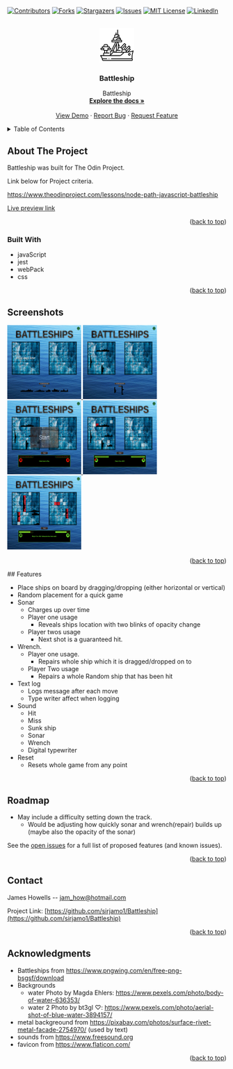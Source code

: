 <!-- Improved compatibility of back to top link: See: https://github.com/othneildrew/Best-README-Template/pull/73 -->

<a name="readme-top"></a>

[![Contributors][contributors-shield]][contributors-url]
[![Forks][forks-shield]][forks-url]
[![Stargazers][stars-shield]][stars-url]
[![Issues][issues-shield]][issues-url]
[![MIT License][license-shield]][license-url]
[![LinkedIn][linkedin-shield]][linkedin-url]

<!-- PROJECT LOGO -->
<br />
<div align="center">
  <a href="https://github.com/sirjamo1/Battleship">
    <img src="src/favicon.ico" alt="Logo" width="80" height="80">
  </a>

<h3 align="center">Battleship</h3>

  <p align="center">
    Battleship
    <br />
    <a href="https://github.com/sirjamo1/Battleship"><strong>Explore the docs »</strong></a>
    <br />
    <br />
    <a href=" https://sirjamo1.github.io/Battleship/">View Demo</a>
    ·
    <a href="https://github.com/sirjamo1/Battleship/issues">Report Bug</a>
    ·
    <a href="https://github.com/sirjamo1/Battleship/issues">Request Feature</a>
  </p>
</div>

<!-- TABLE OF CONTENTS -->
<details>
  <summary>Table of Contents</summary>
  <ol>
    <li>
      <a href="#about-the-project">About The Project</a>
      <ul>
        <li><a href="#built-with">Built With</a></li>
      </ul>
    </li>
    <li><a href="#screenshots">Screenshots</a></li>
    <li><a href="#features">Features</a></li>
    <li><a href="#roadmap">Roadmap</a></li>
    <li><a href="#acknowledgments">Acknowledgments</a></li>
  </ol>
</details>

<!-- ABOUT THE PROJECT -->

## About The Project

Battleship was built for The Odin Project.

Link below for Project criteria.

https://www.theodinproject.com/lessons/node-path-javascript-battleship

<a href=" https://sirjamo1.github.io/Battleship/">Live preview link</a>

<p align="right">(<a href="#readme-top">back to top</a>)</p>

### Built With

-   javaScript
-   jest
-   webPack
-   css

<p align="right">(<a href="#readme-top">back to top</a>)</p>



<!-- USAGE EXAMPLES -->

## Screenshots

<a href="https://github.com/sirjamo1/Battleship">
    <img src="src/assets/screenshots/screenshot1.png" alt="screenshot 1" width="170" height="170">
  </a>
  <a href="https://github.com/sirjamo1/Battleship">
    <img src="src/assets/screenshots/screenshot2.png" alt="screenshot 2" width="170" height="170">
  </a>
  <a href="https://github.com/sirjamo1/Battleship">
    <img src="src/assets/screenshots/screenshot3.png" alt="screenshot 3" width="170" height="170">
  </a>
  <a href="https://github.com/sirjamo1/Battleship">
    <img src="src/assets/screenshots/screenshot4.png" alt="screenshot 4" width="170" height="170">
  </a>
  <a href="https://github.com/sirjamo1/Battleship">
    <img src="src/assets/screenshots/screenshot5.png" alt="screenshot 5" width="170" height="170">
  </a>
<p align="right">(<a href="#readme-top">back to top</a>)</p>
## Features

-   Place ships on board by dragging/dropping (either horizontal or vertical)
-   Random placement for a quick game
-   Sonar
    -   Charges up over time
    -   Player one usage
        -   Reveals ships location with two blinks of opacity change
    -   Player twos usage
        -   Next shot is a guaranteed hit.
-   Wrench.
    -   Player one usage.
        -   Repairs whole ship which it is dragged/dropped on to
    -   Player Two usage
        -   Repairs a whole Random ship that has been hit
-   Text log
    -   Logs message after each move
    -   Type writer affect when logging
-   Sound
    -   Hit
    -   Miss
    -   Sunk ship
    -   Sonar
    -   Wrench
    -   Digital typewriter
-   Reset
    -   Resets whole game from any point

<p align="right">(<a href="#readme-top">back to top</a>)</p>

<!-- ROADMAP -->

## Roadmap

-   May include a difficulty setting down the track.
    -   Would be adjusting how quickly sonar and wrench(repair) builds up (maybe also the opacity of the sonar)

See the [open issues](https://github.com/sirjamo1/Battleship/issues) for a full list of proposed features (and known issues).

<p align="right">(<a href="#readme-top">back to top</a>)</p>

<!-- CONTACT -->

## Contact

James Howells -- jam_how@hotmail.com

Project Link: [https://github.com/sirjamo1/Battleship](https://github.com/sirjamo1/Battleship)

<p align="right">(<a href="#readme-top">back to top</a>)</p>

<!-- ACKNOWLEDGMENTS -->

## Acknowledgments

-   Battleships from https://www.pngwing.com/en/free-png-bsgsf/download
-   Backgrounds
    -   water Photo by Magda Ehlers: https://www.pexels.com/photo/body-of-water-636353/
    -   water 2 Photo by bt3gl ♡: https://www.pexels.com/photo/aerial-shot-of-blue-water-3894157/
-   metal backgreound from https://pixabay.com/photos/surface-rivet-metal-facade-2754970/ (used by text)
-   sounds from https://www.freesound.org
-   favicon from https://www.flaticon.com/

<p align="right">(<a href="#readme-top">back to top</a>)</p>

<!-- MARKDOWN LINKS & IMAGES -->
<!-- https://www.markdownguide.org/basic-syntax/#reference-style-links -->

[contributors-shield]: https://img.shields.io/github/contributors/sirjamo1/Battleship.svg?style=for-the-badge
[contributors-url]: https://github.com/sirjamo1/Battleship/graphs/contributors
[forks-shield]: https://img.shields.io/github/forks/sirjamo1/Battleship.svg?style=for-the-badge
[forks-url]: https://github.com/sirjamo1/Battleship/network/members
[stars-shield]: https://img.shields.io/github/stars/sirjamo1/Battleship.svg?style=for-the-badge
[stars-url]: https://github.com/sirjamo1/Battleship/stargazers
[issues-shield]: https://img.shields.io/github/issues/sirjamo1/Battleship.svg?style=for-the-badge
[issues-url]: https://github.com/sirjamo1/Battleship/issues
[license-shield]: https://img.shields.io/github/license/sirjamo1/Battleship.svg?style=for-the-badge
[license-url]: https://github.com/sirjamo1/Battleship/blob/master/LICENSE.txt
[linkedin-shield]: https://img.shields.io/badge/-LinkedIn-black.svg?style=for-the-badge&logo=linkedin&colorB=555
[linkedin-url]: https://linkedin.com/in/linkedin_username
[product-screenshot]: images/screenshot.png
[next.js]: https://img.shields.io/badge/next.js-000000?style=for-the-badge&logo=nextdotjs&logoColor=white
[next-url]: https://nextjs.org/
[react.js]: https://img.shields.io/badge/React-20232A?style=for-the-badge&logo=react&logoColor=61DAFB
[react-url]: https://reactjs.org/
[vue.js]: https://img.shields.io/badge/Vue.js-35495E?style=for-the-badge&logo=vuedotjs&logoColor=4FC08D
[vue-url]: https://vuejs.org/
[angular.io]: https://img.shields.io/badge/Angular-DD0031?style=for-the-badge&logo=angular&logoColor=white
[angular-url]: https://angular.io/
[svelte.dev]: https://img.shields.io/badge/Svelte-4A4A55?style=for-the-badge&logo=svelte&logoColor=FF3E00
[svelte-url]: https://svelte.dev/
[laravel.com]: https://img.shields.io/badge/Laravel-FF2D20?style=for-the-badge&logo=laravel&logoColor=white
[laravel-url]: https://laravel.com
[bootstrap.com]: https://img.shields.io/badge/Bootstrap-563D7C?style=for-the-badge&logo=bootstrap&logoColor=white
[bootstrap-url]: https://getbootstrap.com
[jquery.com]: https://img.shields.io/badge/jQuery-0769AD?style=for-the-badge&logo=jquery&logoColor=white
[jquery-url]: https://jquery.com
